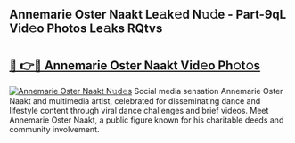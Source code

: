## Annemarie Oster Naakt Le𝚊k𝚎d N𝚞𝚍e - Part-9qL Vid𝚎o Photos Le𝚊ks RQtvs

# <h2><a href="http://fb3eul.evod.top/?m=Annemarie+Oster+Naakt">🔗 👉🔴 Annemarie Oster Naakt Vid𝚎o Ph𝚘t𝚘s</a></h2>

[![Annemarie Oster Naakt N𝚞d𝚎s](https://i.imgur.com/8V9OHl7.gif)](http://fb3eul.evod.top/?m=Annemarie+Oster+Naakt)
Social media sensation Annemarie Oster Naakt and multimedia artist, celebrated for disseminating dance and lifestyle content through viral dance challenges and brief videos. Meet Annemarie Oster Naakt, a public figure known for his charitable deeds and community involvement. 

